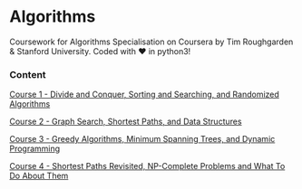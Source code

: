 # Algorithms

Coursework for Algorithms Specialisation on Coursera by Tim Roughgarden & Stanford University. Coded with ❤️ in python3!

### Content

[Course 1 - Divide and Conquer, Sorting and Searching, and Randomized Algorithms](https://github.com/pranjalverma/Algorithms/tree/master/Course%201)

[Course 2 - Graph Search, Shortest Paths, and Data Structures](https://github.com/pranjalverma/Algorithms/tree/master/Course%202)

[Course 3 - Greedy Algorithms, Minimum Spanning Trees, and Dynamic Programming](https://github.com/pranjalverma/Algorithms/tree/master/Course%203)

[Course 4 - Shortest Paths Revisited, NP-Complete Problems and What To Do About Them](https://github.com/pranjalverma/Algorithms/tree/master/Course%204)

